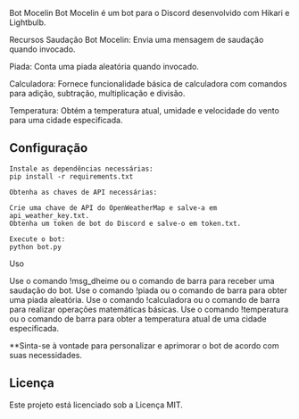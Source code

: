Bot Mocelin
Bot Mocelin é um bot para o Discord desenvolvido com Hikari e Lightbulb.

Recursos
Saudação Bot Mocelin: Envia uma mensagem de saudação quando invocado.

Piada: Conta uma piada aleatória quando invocado.

Calculadora: Fornece funcionalidade básica de calculadora com comandos para adição, subtração, multiplicação e divisão.

Temperatura: Obtém a temperatura atual, umidade e velocidade do vento para uma cidade especificada.

## Configuração

    Instale as dependências necessárias:
    pip install -r requirements.txt

    Obtenha as chaves de API necessárias:

    Crie uma chave de API do OpenWeatherMap e salve-a em api_weather_key.txt.
    Obtenha um token de bot do Discord e salve-o em token.txt.

    Execute o bot:
    python bot.py

Uso

Use o comando !msg_dheime ou o comando de barra para receber uma saudação do bot.
Use o comando !piada ou o comando de barra para obter uma piada aleatória.
Use o comando !calculadora ou o comando de barra para realizar operações matemáticas básicas.
Use o comando !temperatura ou o comando de barra para obter a temperatura atual de uma cidade especificada.

**Sinta-se à vontade para personalizar e aprimorar o bot de acordo com suas necessidades.

## Licença
Este projeto está licenciado sob a Licença MIT.


